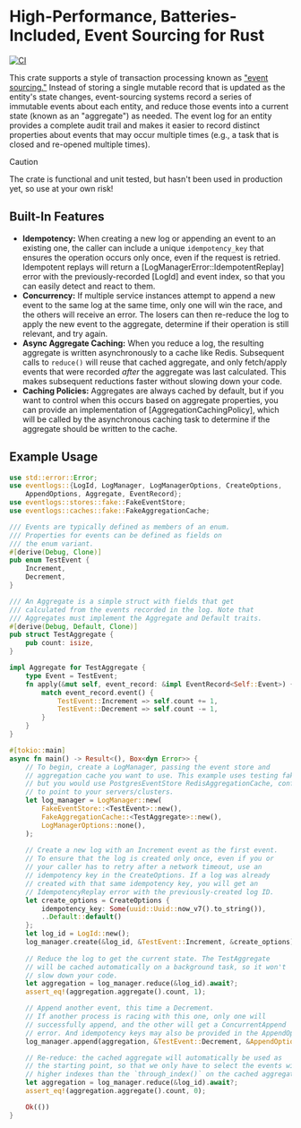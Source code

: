 # High-Performance, Batteries-Included, Event Sourcing for Rust

[![CI](https://github.com/davestearns/eventlogs/actions/workflows/ci.yml/badge.svg)](https://github.com/davestearns/eventlogs/actions/workflows/ci.yml)

This crate supports a style of transaction processing known as ["event sourcing."](https://martinfowler.com/eaaDev/EventSourcing.html) Instead of storing a single mutable record that is updated as the entity's state changes, event-sourcing systems record a series of immutable events about each entity, and reduce those events into a current state (known as an "aggregate") as needed. The event log for an entity provides a complete audit trail and makes it easier to record distinct properties about events that may occur multiple times (e.g., a task that is closed and re-opened multiple times).

> [!CAUTION]
> The crate is functional and unit tested, but hasn't been used in production yet, so use at your own risk!

## Built-In Features

- **Idempotency:** When creating a new log or appending an event to an existing one, the caller can include a unique `idempotency_key` that ensures the operation occurs only once, even if the request is retried. Idempotent replays will return a
[LogManagerError::IdempotentReplay] error with the previously-recorded [LogId] and event index, so that you can easily detect and react to them.
- **Concurrency:** If multiple service instances attempt to append a new event to the same log at the same time, only one will win the race, and the others will receive an error. The losers can then re-reduce the log to apply the new event to the aggregate, determine if their operation is still relevant, and try again.
- **Async Aggregate Caching:** When you reduce a log, the resulting aggregate is written asynchronously to a cache like Redis. Subsequent calls to `reduce()` will reuse that cached aggregate, and only fetch/apply events that were recorded _after_ the aggregate was last calculated. This makes subsequent reductions faster without slowing down your code.
- **Caching Policies:** Aggregates are always cached by default, but if you want to control when this occurs based on aggregate properties, you can provide an implementation of [AggregationCachingPolicy], which will be called by the asynchronous caching task to determine if the aggregate should be written to the cache.

## Example Usage
```rust
use std::error::Error;
use eventlogs::{LogId, LogManager, LogManagerOptions, CreateOptions,
    AppendOptions, Aggregate, EventRecord};
use eventlogs::stores::fake::FakeEventStore;
use eventlogs::caches::fake::FakeAggregationCache;

/// Events are typically defined as members of an enum.
/// Properties for events can be defined as fields on
/// the enum variant.
#[derive(Debug, Clone)]
pub enum TestEvent {
    Increment,
    Decrement,
}

/// An Aggregate is a simple struct with fields that get
/// calculated from the events recorded in the log. Note that
/// Aggregates must implement the Aggregate and Default traits.
#[derive(Debug, Default, Clone)]
pub struct TestAggregate {
    pub count: isize,
}

impl Aggregate for TestAggregate {
    type Event = TestEvent;
    fn apply(&mut self, event_record: &impl EventRecord<Self::Event>) {
        match event_record.event() {
            TestEvent::Increment => self.count += 1,
            TestEvent::Decrement => self.count -= 1,
        }
    }
}

#[tokio::main]
async fn main() -> Result<(), Box<dyn Error>> {
    // To begin, create a LogManager, passing the event store and
    // aggregation cache you want to use. This example uses testing fakes,
    // but you would use PostgresEventStore RedisAggregationCache, configured
    // to point to your servers/clusters.
    let log_manager = LogManager::new(
        FakeEventStore::<TestEvent>::new(),
        FakeAggregationCache::<TestAggregate>::new(),
        LogManagerOptions::none(),
    );
    
    // Create a new log with an Increment event as the first event.
    // To ensure that the log is created only once, even if you or
    // your caller has to retry after a network timeout, use an
    // idempotency key in the CreateOptions. If a log was already
    // created with that same idempotency key, you will get an
    // IdempotencyReplay error with the previously-created log ID.
    let create_options = CreateOptions {
        idempotency_key: Some(uuid::Uuid::now_v7().to_string()),
        ..Default::default()
    };
    let log_id = LogId::new();
    log_manager.create(&log_id, &TestEvent::Increment, &create_options).await?;
    
    // Reduce the log to get the current state. The TestAggregate
    // will be cached automatically on a background task, so it won't
    // slow down your code.
    let aggregation = log_manager.reduce(&log_id).await?;
    assert_eq!(aggregation.aggregate().count, 1);

    // Append another event, this time a Decrement.
    // If another process is racing with this one, only one will
    // successfully append, and the other will get a ConcurrentAppend
    // error. And idempotency keys may also be provided in the AppendOptions.
    log_manager.append(aggregation, &TestEvent::Decrement, &AppendOptions::default()).await?;

    // Re-reduce: the cached aggregate will automatically be used as
    // the starting point, so that we only have to select the events with
    // higher indexes than the `through_index()` on the cached aggregation.
    let aggregation = log_manager.reduce(&log_id).await?;
    assert_eq!(aggregation.aggregate().count, 0);

    Ok(())
}
```
